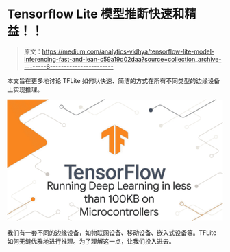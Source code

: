 # Tensorflow Lite 模型推断快速和精益！！

> 原文：<https://medium.com/analytics-vidhya/tensorflow-lite-model-inferencing-fast-and-lean-c59a19d02daa?source=collection_archive---------6----------------------->

本文旨在更多地讨论 TFLite 如何以快速、简洁的方式在所有不同类型的边缘设备上实现推理。

![](img/1cfa8916682758066abd349ce866a753.png)

我们有一套不同的边缘设备，如物联网设备、移动设备、嵌入式设备等。TFLite 如何无缝优雅地进行推理。为了理解这一点，让我们投入进去。